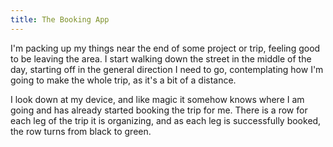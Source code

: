 ```yaml
---
title: The Booking App
---
```


I'm packing up my things near the end of some project or trip, feeling good to be leaving the area.  I start walking down the street in the middle of the day, starting off in the general direction I need to go, contemplating how I'm going to make the whole trip, as it's a bit of a distance.

I look down at my device, and like magic it somehow knows where I am going and has already started booking the trip for me.  There is a row for each leg of the trip it is organizing, and as each leg is successfully booked, the row turns from black to green.

